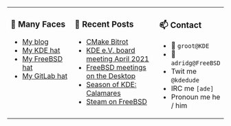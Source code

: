 
<table><tr>
  
<td valign="top" width="30%">
  
### 🙋 Many Faces

- [My blog](https://euroquis.nl/bobulate/)
- [My KDE hat](https://invent.kde.org/adridg)
- [My FreeBSD hat](https://wiki.freebsd.org/AdriaanDeGroot)
- [My GitLab hat](https://gitlab.com/adriaandegroot)
</td>

<td valign="top" width="40%">
  
### 💬 Recent Posts

<!-- BLOG-POST-LIST:START -->
- [CMake Bitrot](https://euroquis.nl//blabla/2021/04/27/bitrot.html)
- [KDE e.V. board meeting April 2021](https://euroquis.nl//kde/2021/04/25/board.html)
- [FreeBSD meetings on the Desktop](https://euroquis.nl//freebsd/2021/04/20/fbsd-bbb.html)
- [Season of KDE: Calamares](https://euroquis.nl//calamares/2021/04/19/sok.html)
- [Steam on FreeBSD](https://euroquis.nl//freebsd/2021/04/06/steam-freebsd.html)
<!-- BLOG-POST-LIST:END -->
</td>

<td valign="top" width="30%">
  
### 📫 Contact

- 📧 `groot@KDE`
- 📧 `adridg@FreeBSD`
- Twit me `@kdedude`
- IRC me `[ade]`
- Pronoun me he / him
</td>

</tr></table>
